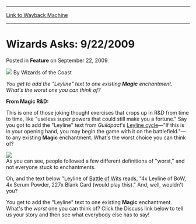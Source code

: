 
---
[Link to Wayback Machine](https://web.archive.org/web/20220129011825/https://magic.wizards.com/en/articles/archive/feature/wizards-asks-9222009-2009-09-22)

[_metadata_:author]:- "Wizards of the Coast"
[_metadata_:description]:- "You get to add the `Leyline` text to one existing Magic enchantment. What's the worst one you can think of?From Magic R&D:This is one of those joking thought exercises that crops up in R&D from time to time, like `useless super powers that could still make you a fortune.` Say you got to add the `Leyline` text from Guildpact's Leyline cycle—`If this is in your opening hand, you"
[_metadata_:generator]:- "Drupal 7 (http://drupal.org)"
[_metadata_:node]:- "599966"
[_metadata_:publish_date]:- "2009-09-22"
[_metadata_:source]:- "div-main-content"
[_metadata_:title]:- "Wizards Asks: 9/22/2009"
[_metadata_:wayback_capture_timestamp]:- "2022-01-29 01:18:25"
[_metadata_:wayback_raw_url]:- "https://web.archive.org/web/20220129011825id_/https://magic.wizards.com/en/articles/archive/feature/wizards-asks-9222009-2009-09-22"
[_metadata_:wayback_url]:- "https://magic.wizards.com/en/articles/archive/feature/wizards-asks-9222009-2009-09-22"
---


Wizards Asks: 9/22/2009
=======================



 Posted in **Feature**
 on September 22, 2009 






![](https://media.magic.wizards.com/styles/auth_small/public/images/person/wizards_author.jpg)
By Wizards of the Coast











*You get to add the "Leyline" text to one existing **Magic** enchantment. What's the worst one you can think of?*

**From Magic R&D:**

This is one of those joking thought exercises that crops up in R&D from time to time, like "useless super powers that could still make you a fortune." Say you got to add the "Leyline" text from *Guildpact*'s [Leyline cycle](http://gatherer.wizards.com/Pages/Search/Default.aspx?name=+%5Bleyline%5D)—"If this is in your opening hand, you may begin the game with it on the battlefield."—to any existing **Magic** enchantment. What's the worst choice you can think of?

![](https://media.magic.wizards.com/image_legacy_migration/mtg/images/daily/activity/act282_leylinewhiteboard.jpg)  
As you can see, people followed a few different definitions of "worst," and not everyone stuck to enchantments.

Oh, and the text below "Leyline of [Battle of Wits](https://gatherer.wizards.com/Pages/Card/Details.aspx?name=Battle+of+Wits) reads, "4x Leyline of BoW, 4x Serum Powder, 227x Blank Card (would play this)." And, well, wouldn't you?

You get to add the "Leyline" text to one existing **Magic** enchantment. What's the *worst* one you can think of? Click the Discuss link below to tell us your story and then see what everybody else has to say!







